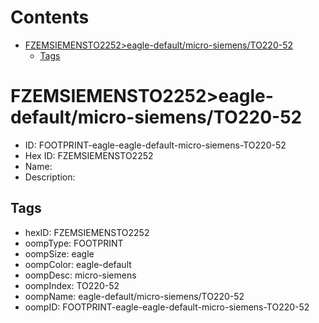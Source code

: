 



Contents
========

* [FZEMSIEMENSTO2252>eagle-default/micro-siemens/TO220-52](#fzemsiemensto2252eagle-defaultmicro-siemensto220-52)
	* [Tags](#tags)

# FZEMSIEMENSTO2252>eagle-default/micro-siemens/TO220-52

- ID: FOOTPRINT-eagle-eagle-default-micro-siemens-TO220-52
- Hex ID: FZEMSIEMENSTO2252
- Name: 
- Description: 

## Tags

- hexID: FZEMSIEMENSTO2252
- oompType: FOOTPRINT
- oompSize: eagle
- oompColor: eagle-default
- oompDesc: micro-siemens
- oompIndex: TO220-52
- oompName: eagle-default/micro-siemens/TO220-52
- oompID: FOOTPRINT-eagle-eagle-default-micro-siemens-TO220-52
